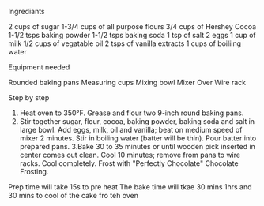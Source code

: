 Ingrediants

2 cups of sugar
1-3/4 cups of all purpose flours
3/4 cups of Hershey Cocoa
1-1/2 tsps baking powder
1-1/2 tsps baking soda
1 tsp of salt
2 eggs
1 cup of milk
1/2 cups of vegatable oil
2 tsps of vanilla extracts
1 cups of boiliing water

Equipment needed

Rounded baking pans
Measuring cups
Mixing bowl
Mixer
Over
Wire rack

Step by step

1. Heat oven to 350°F. Grease and flour two 9-inch round baking pans.
2. Stir together sugar, flour, cocoa, baking powder, baking soda and salt in large bowl. Add eggs, milk, oil and vanilla; beat on medium speed of mixer 2 minutes. Stir in boiling water (batter will be thin). Pour batter into prepared pans.
3.Bake 30 to 35 minutes or until wooden pick inserted in center comes out clean. Cool 10 minutes; remove from pans to wire racks. Cool completely. Frost with "Perfectly Chocolate" Chocolate Frosting.

Prep time will take 15s to pre heat
The bake time will tkae 30 mins
1hrs and 30 mins to cool of the cake fro teh oven
